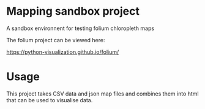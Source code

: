 # Mapping sandbox project

A sandbox environnent for testing folium chloropleth maps

The folium project can be viewed here:

https://python-visualization.github.io/folium/

# Usage

This project takes CSV data and json map files and combines them into html that can be used to visualise data. 
